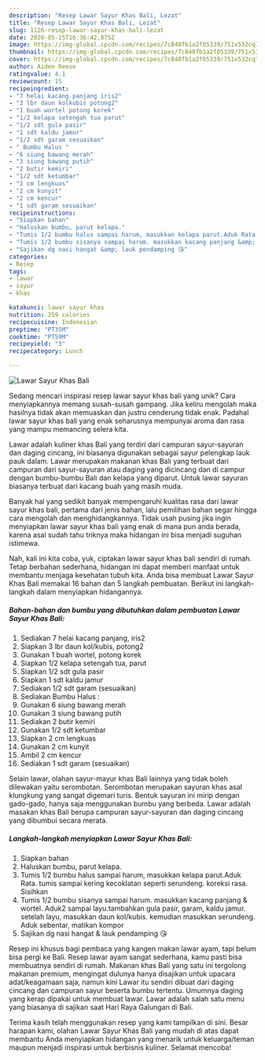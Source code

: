 ```yaml
---
description: "Resep Lawar Sayur Khas Bali, Lezat"
title: "Resep Lawar Sayur Khas Bali, Lezat"
slug: 1126-resep-lawar-sayur-khas-bali-lezat
date: 2020-05-15T16:36:42.875Z
image: https://img-global.cpcdn.com/recipes/7c848fb1a2f05339/751x532cq70/lawar-sayur-khas-bali-foto-resep-utama.jpg
thumbnail: https://img-global.cpcdn.com/recipes/7c848fb1a2f05339/751x532cq70/lawar-sayur-khas-bali-foto-resep-utama.jpg
cover: https://img-global.cpcdn.com/recipes/7c848fb1a2f05339/751x532cq70/lawar-sayur-khas-bali-foto-resep-utama.jpg
author: Aiden Reese
ratingvalue: 4.1
reviewcount: 15
recipeingredient:
- "7 helai kacang panjang iris2"
- "3 lbr daun kolkubis potong2"
- "1 buah wortel potong korek"
- "1/2 kelapa setengah tua parut"
- "1/2 sdt gula pasir"
- "1 sdt kaldu jamur"
- "1/2 sdt garam sesuaikan"
- " Bumbu Halus "
- "6 siung bawang merah"
- "3 siung bawang putih"
- "2 butir kemiri"
- "1/2 sdt ketumbar"
- "2 cm lengkuas"
- "2 cm kunyit"
- "2 cm kencur"
- "1 sdt garam sesuaikan"
recipeinstructions:
- "Siapkan bahan"
- "Haluskan bumbu, parut kelapa."
- "Tumis 1/2 bumbu halus sampai harum, masukkan kelapa parut.Aduk Rata. tumis sampai kering kecoklatan seperti serundeng. koreksi rasa. Sisihkan"
- "Tumis 1/2 bumbu sisanya sampai harum. masukkan kacang panjang &amp; wortel. Aduk2 sampai layu.tambahkan gula pasir, garam, kaldu jamur. setelah layu, masukkan daun kol/kubis. kemudian masukkan serundeng. Aduk sebentar, matikan kompor"
- "Sajikan dg nasi hangat &amp; lauk pendamping 😘"
categories:
- Resep
tags:
- lawar
- sayur
- khas

katakunci: lawar sayur khas 
nutrition: 259 calories
recipecuisine: Indonesian
preptime: "PT35M"
cooktime: "PT59M"
recipeyield: "3"
recipecategory: Lunch

---
```



![Lawar Sayur Khas Bali](https://img-global.cpcdn.com/recipes/7c848fb1a2f05339/751x532cq70/lawar-sayur-khas-bali-foto-resep-utama.jpg)

Sedang mencari inspirasi resep lawar sayur khas bali yang unik? Cara menyiapkannya memang susah-susah gampang. Jika keliru mengolah maka hasilnya tidak akan memuaskan dan justru cenderung tidak enak. Padahal lawar sayur khas bali yang enak seharusnya mempunyai aroma dan rasa yang mampu memancing selera kita.

Lawar adalah kuliner khas Bali yang terdiri dari campuran sayur-sayuran dan daging cincang, ini biasanya digunakan sebagai sayur pelengkap lauk pauk dalam. Lawar merupakan makanan khas Bali yang terbuat dari campuran dari sayur-sayuran atau daging yang dicincang dan di campur dengan bumbu-bumbu Bali dan kelapa yang diparut. Untuk lawar sayuran biasanya terbuat dari kacang buah yang masih muda.

Banyak hal yang sedikit banyak mempengaruhi kualitas rasa dari lawar sayur khas bali, pertama dari jenis bahan, lalu pemilihan bahan segar hingga cara mengolah dan menghidangkannya. Tidak usah pusing jika ingin menyiapkan lawar sayur khas bali yang enak di mana pun anda berada, karena asal sudah tahu triknya maka hidangan ini bisa menjadi suguhan istimewa.


Nah, kali ini kita coba, yuk, ciptakan lawar sayur khas bali sendiri di rumah. Tetap berbahan sederhana, hidangan ini dapat memberi manfaat untuk membantu menjaga kesehatan tubuh kita. Anda bisa membuat Lawar Sayur Khas Bali memakai 16 bahan dan 5 langkah pembuatan. Berikut ini langkah-langkah dalam menyiapkan hidangannya.

<!--inarticleads1-->

##### Bahan-bahan dan bumbu yang dibutuhkan dalam pembuatan Lawar Sayur Khas Bali:

1. Sediakan 7 helai kacang panjang, iris2
1. Siapkan 3 lbr daun kol/kubis, potong2
1. Gunakan 1 buah wortel, potong korek
1. Siapkan 1/2 kelapa setengah tua, parut
1. Siapkan 1/2 sdt gula pasir
1. Siapkan 1 sdt kaldu jamur
1. Sediakan 1/2 sdt garam (sesuaikan)
1. Sediakan  Bumbu Halus :
1. Gunakan 6 siung bawang merah
1. Gunakan 3 siung bawang putih
1. Sediakan 2 butir kemiri
1. Gunakan 1/2 sdt ketumbar
1. Siapkan 2 cm lengkuas
1. Gunakan 2 cm kunyit
1. Ambil 2 cm kencur
1. Sediakan 1 sdt garam (sesuaikan)


Selain lawar, olahan sayur-mayur khas Bali lainnya yang tidak boleh dilewakan yaitu serombotan. Serombotan merupakan sayuran khas asal klungkung yang sangat digemari turis. Bentuk sayuran ini mirip dengan gado-gado, hanya saja menggunakan bumbu yang berbeda. Lawar adalah masakan khas Bali berupa campuran sayur-sayuran dan daging cincang yang dibumbui secara merata. 

<!--inarticleads2-->

##### Langkah-langkah menyiapkan Lawar Sayur Khas Bali:

1. Siapkan bahan
1. Haluskan bumbu, parut kelapa.
1. Tumis 1/2 bumbu halus sampai harum, masukkan kelapa parut.Aduk Rata. tumis sampai kering kecoklatan seperti serundeng. koreksi rasa. Sisihkan
1. Tumis 1/2 bumbu sisanya sampai harum. masukkan kacang panjang &amp; wortel. Aduk2 sampai layu.tambahkan gula pasir, garam, kaldu jamur. setelah layu, masukkan daun kol/kubis. kemudian masukkan serundeng. Aduk sebentar, matikan kompor
1. Sajikan dg nasi hangat &amp; lauk pendamping 😘


Resep ini khusus bagi pembaca yang kangen makan lawar ayam, tapi belum bisa pergi ke Bali. Resep lawar ayam sangat sederhana, kamu pasti bisa membuatnya sendiri di rumah. Makanan khas Bali yang satu ini tergolong makanan premium, mengingat dulunya hanya disajikan untuk upacara adat/keagamaan saja, namun kini Lawar itu sendiri dibuat dari daging cincang dan campuran sayur beserta bumbu tertentu. Umumnya daging yang kerap dipakai untuk membuat lawar. Lawar adalah salah satu menu yang biasanya di sajikan saat Hari Raya Galungan di Bali. 

Terima kasih telah menggunakan resep yang kami tampilkan di sini. Besar harapan kami, olahan Lawar Sayur Khas Bali yang mudah di atas dapat membantu Anda menyiapkan hidangan yang menarik untuk keluarga/teman maupun menjadi inspirasi untuk berbisnis kuliner. Selamat mencoba!
